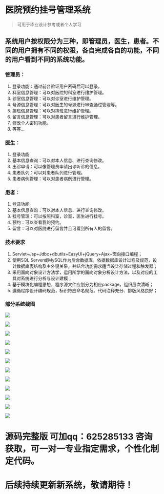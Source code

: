 # 医院预约挂号管理系统

> 可用于毕业设计参考或者个人学习

## 系统用户按权限分为三种，即管理员，医生，患者。不同的用户拥有不同的权限，各自完成各自的功能，不同的用户看到不同的系统功能。

### 管理员：
1. 	登录功能：通过前台验证用户密码后可以登录。
2. 	科室信息管理：可以对医院的科室进行维护管理。
3. 	诊室信息管理：可以对诊室进行维护管理。
4.  号源信息管理：可以对医生的号源进行审查通过管理等。
5. 	排班信息管理：可以对排班进行维护管理。
6. 	留言信息管理：可以对患者留言进行维护管理。
7. 	修改个人密码功能。
8.  等等...
### 医生：
1. 	登录功能
2. 	基本信息查询：可以对本人信息、进行查询修改。
3. 	出诊申请：可以像管理员申请出诊听诊的信息。
4. 	患者队列：可以对患者队列进行管理。
5. 	患者病例管理：可以对患者病例进行管理。
### 患者：
1. 	登录功能
2. 	基本信息查询：可以对本人信息、进行查询修改。
3. 	挂号管理：可以按照科室，诊室，医生进行挂号。
4. 	预约：可以查看我的预约。
5. 	留言：可以对医院进行留言并且可看到所有人的留言。

### 技术要求	
1. Servlet+Jsp+Jdbc+dbutils+EasyUI+jQuery+Ajax+面向接口编程；
2. 使用SQL Server或MySQL作为后台数据库，依据数据库设计过程及规范，设计数据库表结构及主外键关系，并结合功能需求适当设计存储过程和触发器；
3. 采用面向对象设计方法学，运用所学的面向对象分析设计方法，以及对应的工具对系统进行分析与设计建模；
4. 基于模块化编程思想，程序源文件应划分为相应package，组织层次清晰；
5. 遵循程序设计编码规范，标识符应命名规范、代码注释充分、排版风格良好；

### 部分系统截图

![](image/1.png)

![](image/2.png)

![](image/3.png)

![](image/4.png)

![](image/5.png)

![](image/6.png)

![](image/7.png)

![](image/8.png)

![](image/9.png)

![](image/10.png)

![](image/11.png)

![](image/12.png)
# 源码完整版 可加qq：625285133 咨询获取，可一对一专业指定需求，个性化制定代码。
# 后续持续更新新系统，敬请期待！
